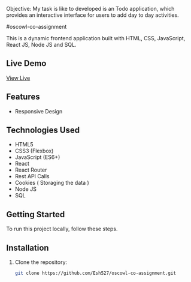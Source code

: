 Objective: My task is like to developed is an Todo application, which provides an interactive interface for users to add day to day activities.


#oscowl-co-assignment

This is a dynamic frontend application built with HTML, CSS, JavaScript, React JS, Node JS and SQL.

## Live Demo 
[View Live](https://jobbyapp.ccbp.tech/)

## Features
- Responsive Design

## Technologies Used
- HTML5
- CSS3 (Flexbox)
- JavaScript (ES6+)
- React
- React Router
- Rest API Calls
- Cookies ( Storaging the data )
- Node JS
- SQL

## Getting Started
To run this project locally, follow these steps.

## Installation

1. Clone the repository:
   ```bash
   git clone https://github.com/Esh527/oscowl-co-assignment.git
